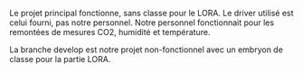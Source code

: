 Le projet principal fonctionne, sans classe pour le LORA.
Le driver utilisé est celui fourni, pas notre personnel. Notre personnel fonctionnait pour les remontées de mesures CO2, humidité et température.

La branche develop est notre projet non-fonctionnel avec un embryon de classe pour la partie LORA.
